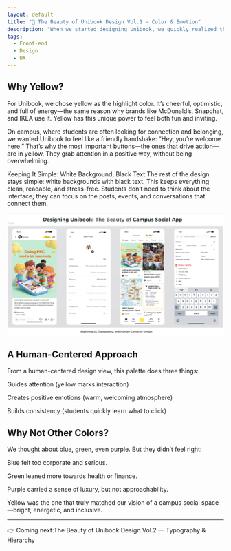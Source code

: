 ```yaml
---
layout: default
title: "🎨 The Beauty of Unibook Design Vol.1 — Color & Emotion"
description: "When we started designing Unibook, we quickly realized that color was not just decoration. It’s the very first thing students notice when they open the app. Before they read a single word, the colors already tell them how to feel. 🤩 Do they feel welcomed? Do they feel stressed? Or do they feel excited to explore? 🥰。"
tags:
  - Front-end
  - Design
  - UX
---
```

## Why Yellow?
For Unibook, we chose yellow as the highlight color. It’s cheerful, optimistic, and full of energy—the same reason why brands like McDonald’s, Snapchat, and IKEA use it. Yellow has this unique power to feel both fun and inviting.

On campus, where students are often looking for connection and belonging, we wanted Unibook to feel like a friendly handshake: “Hey, you’re welcome here.” That’s why the most important buttons—the ones that drive action—are in yellow. They grab attention in a positive way, without being overwhelming.

Keeping It Simple: White Background, Black Text
The rest of the design stays simple: white backgrounds with black text. This keeps everything clean, readable, and stress-free. Students don’t need to think about the interface; they can focus on the posts, events, and conversations that connect them.

![Unibook](/assets/img/unibook1.png "Unibook")

## A Human-Centered Approach
From a human-centered design view, this palette does three things:

Guides attention (yellow marks interaction)

Creates positive emotions (warm, welcoming atmosphere)

Builds consistency (students quickly learn what to click)



## Why Not Other Colors?
We thought about blue, green, even purple. But they didn’t feel right:

Blue felt too corporate and serious.

Green leaned more towards health or finance.

Purple carried a sense of luxury, but not approachability.

Yellow was the one that truly matched our vision of a campus social space—bright, energetic, and inclusive.

---

👉 Coming next:The Beauty of Unibook Design Vol.2 — Typography & Hierarchy
